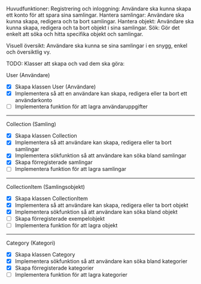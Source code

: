 Huvudfunktioner:
Registrering och inloggning: Användare ska kunna skapa ett konto för att spara sina samlingar.
Hantera samlingar: Användare ska kunna skapa, redigera och ta bort samlingar.
Hantera objekt: Användare ska kunna skapa, redigera och ta bort objekt i sina samlingar.
Sök: Gör det enkelt att söka och hitta specifika objekt och samlingar.

Visuell översikt: Användare ska kunna se sina samlingar i en snygg, enkel och översiktlig vy.

TODO:
Klasser att skapa och vad dem ska göra:

User (Användare)

- [x] Skapa klassen User (Användare)
- [x] Implementera så att en användare kan skapa, redigera eller ta bort ett användarkonto
- [ ] Implementera funktion för att lagra användaruppgifter

---

Collection (Samling)

- [x] Skapa klassen Collection
- [x] Implementera så att användare kan skapa, redigera eller ta bort samlingar
- [x] Implementera sökfunktion så att användare kan söka bland samlingar
- [x] Skapa förregisterade samlingar
- [ ] Implementera funktion för att lagra samlingar

---

CollectionItem (Samlingsobjekt)

- [x] Skapa klassen CollectionItem
- [x] Implementera så att användare kan skapa, redigera eller ta bort objekt
- [x] Implementera sökfunktion så att användare kan söka bland objekt
- [ ] Skapa förregisterade exempelobjekt
- [ ] Implementera funktion för att lagra objekt

---

Category (Kategori)

- [x] Skapa klassen Category
- [x] Implementera sökfunktion så att användare kan söka bland kategorier
- [x] Skapa förregisterade kategorier
- [ ] Implementera funktion för att lagra kategorier
